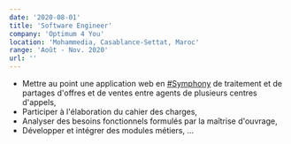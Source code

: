```yaml
---
date: '2020-08-01'
title: 'Software Engineer'
company: 'Optimum 4 You'
location: 'Mohammedia, Casablance-Settat, Maroc'
range: 'Août - Nov. 2020'
url: ''
---
```


- Mettre au point une application web en [#Symphony](https://symfony.com/doc/5.2/index.html) de traitement et de partages d'offres et de ventes entre agents de plusieurs centres d'appels,
- Participer à l'élaboration du cahier des charges,
- Analyser des besoins fonctionnels formulés par la maîtrise d'ouvrage,
- Développer et intégrer des modules métiers, ...
